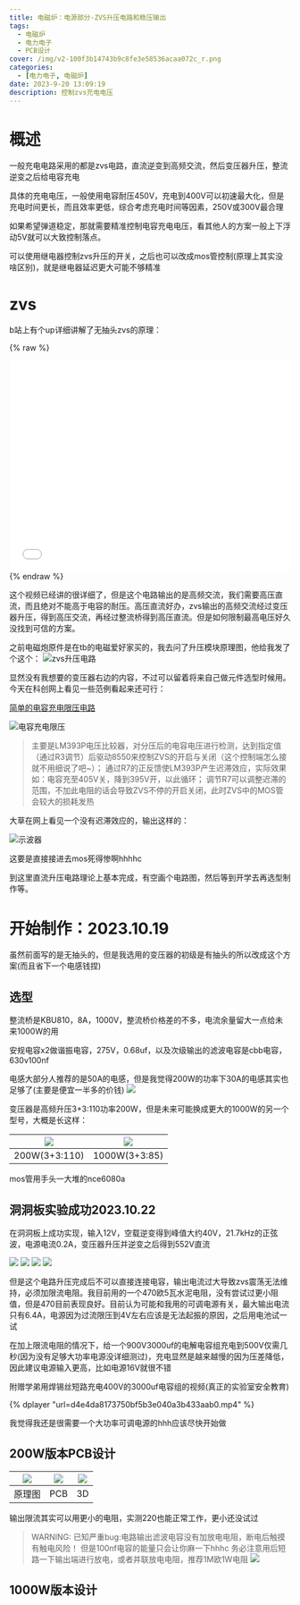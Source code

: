 ```yaml
---
title: 电磁炉：电源部分-ZVS升压电路和稳压输出
tags:
  - 电磁炉
  - 电力电子
  - PCB设计
cover: /img/v2-100f3b14743b9c8fe3e58536acaa072c_r.png
categories:
  - [电力电子, 电磁炉]
date: 2023-9-20 13:09:19
description: 控制zvs充电电压
---
```

# 概述
一般充电电路采用的都是zvs电路，直流逆变到高频交流，然后变压器升压，整流逆变之后给电容充电

具体的充电电压，一般使用电容耐压450V，充电到400V可以初速最大化，但是充电时间更长，而且效率更低，综合考虑充电时间等因素，250V或300V最合理

如果希望弹道稳定，那就需要精准控制电容充电电压，看其他人的方案一般上下浮动5V就可以大致控制落点。

可以使用继电器控制zvs升压的开关，之后也可以改成mos管控制(原理上其实没啥区别)，就是继电器延迟更大可能不够精准

# zvs
b站上有个up详细讲解了无抽头zvs的原理：

{% raw %}
<div style="position: relative; width: 100%; height: 0; padding-bottom: 75%;">
<iframe src="//player.bilibili.com/player.html?aid=683950620&bvid=BV1UU4y127Gt&cid=717467029&page=1" scrolling="no" border="0" frameborder="no" framespacing="0" allowfullscreen="true" style="position: absolute; width: 100%; height: 100%; Left: 0; top: 0;" ></iframe></div>
{% endraw %}

这个视频已经讲的很详细了，但是这个电路输出的是高频交流，我们需要高压直流，而且绝对不能高于电容的耐压。高压直流好办，zvs输出的高频交流经过变压器升压，得到高压交流，再经过整流桥得到高压直流。但是如何限制最高电压好久没找到可信的方案。

之前电磁炮原件是在tb的电磁爱好家买的，我去问了升压模块原理图，他给我发了个这个：
![zvs升压电路](8de9584e18cd329317822012d20e009b.jpg)

显然没有我想要的变压器右边的内容，不过可以留着将来自己做元件选型时候用。
今天在科创网上看见一些范例看起来还可行：

[简单的电容充电限压电路](https://www.kechuang.org/t/53017)

![电容充电限压](电容充电限压.png)

> 主要是LM393P电压比较器，对分压后的电容电压进行检测，达到指定值（通过R3调节）后驱动8550来控制ZVS的开启与关闭（这个控制端怎么接就不用细说了吧~）；
通过R7的正反馈使LM393P产生迟滞效应，实际效果如：电容充至405V关，降到395V开，以此循环；
调节R7可以调整迟滞的范围，不加此电阻的话会导致ZVS不停的开启关闭，此时ZVS中的MOS管会较大的损耗发热

大草在网上看见一个没有迟滞效应的，输出这样的：

![示波器](SDS2502XPlus_PNG_6.png)

这要是直接接进去mos死得惨啊hhhhc

到这里直流升压电路理论上基本完成，有空画个电路图，然后等到开学去再选型制作等。

# 开始制作：2023.10.19
虽然前面写的是无抽头的，但是我选用的变压器的初级是有抽头的所以改成这个方案(而且省下一个电感钱捏)

## 选型

整流桥是KBU810，8A，1000V，整流桥价格差的不多，电流余量留大一点给未来1000W的用

安规电容x2做谐振电容，275V，0.68uf，以及次级输出的滤波电容是cbb电容，630v100nf

电感大部分人推荐的是50A的电感，但是我觉得200W的功率下30A的电感其实也足够了(主要是便宜一半多的价钱)
![](80744d6641f6b1eeb3cd457683ebc8e.jpg)

变压器是高频升压3+3:110功率200W，但是未来可能换成更大的1000W的另一个型号，大概是长这样：

| ![](055435e79723270fdaf48b5150b58e2.jpg)  | ![](11fc579bfb3f5c95989dac205c9dcf4.jpg)  |
| :------------: | :------------: |
|  200W(3+3:110) | 1000W(3+3:85)  |

mos管用手头一大堆的nce6080a

## 洞洞板实验成功2023.10.22

在洞洞板上成功实现，输入12V，空载逆变得到峰值大约40V，21.7kHz的正弦波，电源电流0.2A，变压器升压并逆变之后得到552V直流

![](微信图片_20231022221839_1.jpg)
![](微信图片_20231022221839.jpg)
![](微信图片_20231022221839_2.jpg)
![](微信图片_20231022221839_3.jpg)

但是这个电路升压完成后不可以直接连接电容，输出电流过大导致zvs震荡无法维持，必须加限流电阻。我目前用的一个470欧5瓦水泥电阻，没有尝试过更小阻值，但是470目前表现良好。目前认为可能和我用的可调电源有关，最大输出电流只有6.4A，电源因为过流限压到4V左右应该是无法起振的原因，之后用电池试一试

在加上限流电阻的情况下，给一个900V3000uf的电解电容组充电到500V仅需几秒(因为没有足够大功率电源没详细测过)，充电显然是越来越慢的因为压差降低，因此建议电源输入更高，比如电源16V就很不错

附赠学弟用焊锡丝短路充电400V的3000uf电容组的视频(真正的实验室安全教育)

{% dplayer "url=d4e4da8173750bf5b3e040a3b433aab0.mp4" %}

我觉得我还是很需要一个大功率可调电源的hhh应该尽快开始做

## 200W版本PCB设计
| ![](微信截图_20231110092432.png) | ![](微信截图_20231110092456.png) | ![](微信截图_20231110092513.png) |
| :------------: | :------------: | :------------: |
| 原理图 | PCB | 3D |

输出限流其实可以用更小的电阻，实测220也能正常工作，更小还没试过

> WARNING:
> 已知严重bug:电路输出滤波电容没有加放电电阻，断电后触摸有触电风险！
> 但是100nf电容的能量只会让你麻一下hhhc
> 务必注意用后短路一下输出端进行放电，或者并联放电电阻，推荐1M欧1W电阻
> ![](微信图片_20231113160735.jpg)

## 1000W版本设计
